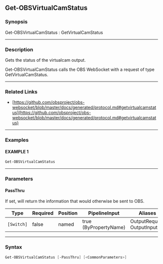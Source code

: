 Get-OBSVirtualCamStatus
-----------------------




### Synopsis
Get-OBSVirtualCamStatus : GetVirtualCamStatus



---


### Description

Gets the status of the virtualcam output.


Get-OBSVirtualCamStatus calls the OBS WebSocket with a request of type GetVirtualCamStatus.



---


### Related Links
* [https://github.com/obsproject/obs-websocket/blob/master/docs/generated/protocol.md#getvirtualcamstatus](https://github.com/obsproject/obs-websocket/blob/master/docs/generated/protocol.md#getvirtualcamstatus)





---


### Examples
#### EXAMPLE 1
```PowerShell
Get-OBSVirtualCamStatus
```



---


### Parameters
#### **PassThru**

If set, will return the information that would otherwise be sent to OBS.






|Type      |Required|Position|PipelineInput        |Aliases                      |
|----------|--------|--------|---------------------|-----------------------------|
|`[Switch]`|false   |named   |true (ByPropertyName)|OutputRequest<br/>OutputInput|





---


### Syntax
```PowerShell
Get-OBSVirtualCamStatus [-PassThru] [<CommonParameters>]
```
